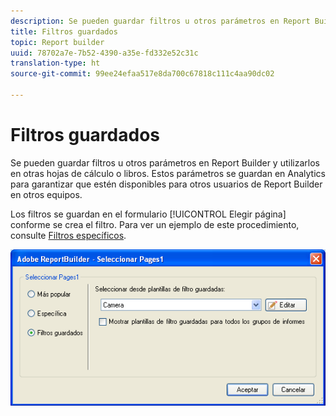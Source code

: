 ```yaml
---
description: Se pueden guardar filtros u otros parámetros en Report Builder y utilizarlos en otras hojas de cálculo o libros. Estos parámetros se guardan en Analytics para garantizar que estén disponibles para otros usuarios de Report Builder en otros equipos.
title: Filtros guardados
topic: Report builder
uuid: 78702a7e-7b52-4390-a35e-fd332e52c31c
translation-type: ht
source-git-commit: 99ee24efaa517e8da700c67818c111c4aa90dc02

---
```



# Filtros guardados

Se pueden guardar filtros u otros parámetros en Report Builder y utilizarlos en otras hojas de cálculo o libros. Estos parámetros se guardan en Analytics para garantizar que estén disponibles para otros usuarios de Report Builder en otros equipos.

Los filtros se guardan en el formulario [!UICONTROL Elegir página] conforme se crea el filtro. Para ver un ejemplo de este procedimiento, consulte [Filtros específicos](/help/analyze/report-builder/layout/c-filter-dimensions/t-specific-filters.md).

![](assets/choose_page_saved.png)

